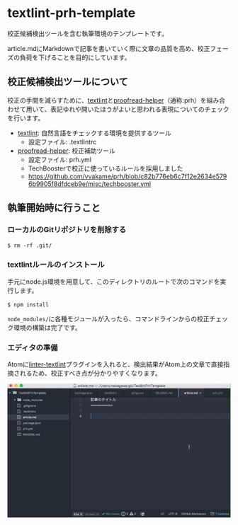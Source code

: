textlint-prh-template
==========

校正候補検出ツールを含む執筆環境のテンプレートです。

article.mdにMarkdownで記事を書いていく際に文章の品質を高め、校正フェーズの負荷を下げることを目的にしています。

校正候補検出ツールについて
----------

校正の手間を減らすために、[textlint](https://github.com/textlint/textlint)と[proofread-helper](https://github.com/vvakame/prh)（通称:prh）を組み合わせて用いて、表記ゆれや開いたほうがよいと思われる表現についてのチェックを行います。

* [textlint](https://github.com/textlint/textlint): 自然言語をチェックする環境を提供するツール
    - 設定ファイル: .textlintrc
* [proofread-helper](https://github.com/vvakame/prh): 校正補助ツール
    - 設定ファイル: prh.yml
    - TechBoosterで校正に使っているルールを採用しました
    - https://github.com/vvakame/prh/blob/c82b776eb6c7f12e2634e5796b9905f8dfdceb9e/misc/techbooster.yml

執筆開始時に行うこと
----------

### ローカルのGitリポジトリを削除する

```
$ rm -rf .git/
```

### textlintルールのインストール

手元にnode.js環境を用意して、このディレクトリのルートで次のコマンドを実行します。

```
$ npm install
```

`node_modules/`に各種モジュールが入ったら、コマンドラインからの校正チェック環境の構築は完了です。

### エディタの準備

Atomに[linter-textlint](https://github.com/1000ch/linter-textlint)プラグインを入れると、検出結果がAtom上の文章で直接指摘されるため、校正すべき点が分かりやすくなります。

![demo](demo.gif)
